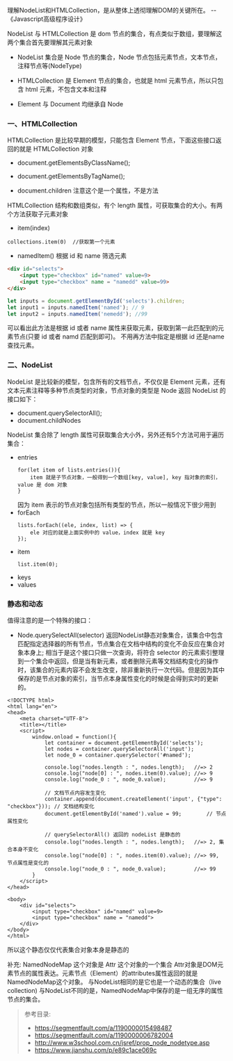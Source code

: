 理解NodeList和HTMLCollection，是从整体上透彻理解DOM的关键所在。  -- 《Javascript高级程序设计》

NodeList 与 HTMLCollection 是 dom 节点的集合，有点类似于数组，要理解这两个集合首先要理解其元素对象

- NodeList 集合是 Node 节点的集合，Node 节点包括元素节点，文本节点，注释节点等(NodeType)

- HTMLCollection 是 Element 节点的集合，也就是 html 元素节点，所以只包含 html 元素，不包含文本和注释

- Element 与 Document 均继承自 Node

### 一、HTMLCollection

HTMLCollection 是比较早期的模型，只能包含 Element 节点，下面这些接口返回的就是 HTMLCollection 对象
* document.getElementsByClassName();

* document.getElementsByTagName();

* document.children  注意这个是一个属性，不是方法

HTMLCollection 结构和数组类似，有个 length 属性，可获取集合的大小。有两个方法获取子元素对象
* item(index)

```
collections.item(0)	 //获取第一个元素
```
* namedItem() 根据 id 和 name 筛选元素

``` html
<div id="selects">
	<input type="checkbox" id="named" value=9>
	<input type="checkbox" name = "namedd" value=99>
</div>
```
``` js
let inputs = document.getElementById('selects').children;
let input1 = inputs.namedItem('named'); // 9
let input2 = inputs.namedItem('nemedd'); //99
```

可以看出此方法是根据 id 或者 name 属性来获取元素，获取到第一此匹配到的元素节点(只要 id 或者 namd 匹配到即可)。
不用再方法中指定是根据 id 还是name 查找元素。

### 二、NodeList

NodeList 是比较新的模型，包含所有的文档节点，不仅仅是 Element 元素，还有文本元素注释等多种节点类型的对象，节点对象的类型是 Node
返回 NodeList 的接口如下：
* document.querySelectorAll();
* document.childNodes

NodeList 集合除了 length 属性可获取集合大小外，另外还有5个方法可用于遍历集合：
* entries
	```
	for(let item of lists.entries()){
		item 就是子节点对象，一般得到一个数组[key, value], key 指对象的索引，value 是 dom 对象
	}
	```
	因为 item 表示的节点对象包括所有类型的节点，所以一般情况下很少用到
* forEach
	```
	lists.forEach((ele, index, list) => {
		ele 对应的就是上面实例中的 value，index 就是 key
	});
	```
* item
	```
	list.item(0);
	```
* keys
* values


### 静态和动态
值得注意的是一个特殊的接口：
* Node.querySelectAll(selector)
返回NodeList静态对象集合，该集合中包含匹配指定选择器的所有节点，节点集合在文档中结构的变化不会反应在集合对象本身上;
相当于是这个接口只做一次查询，将符合 selector 的元素索引整理到一个集合中返回，但是当有新元素，或者删除元素等文档结构变化的操作时，该集合的元素内容不会发生改变，除非重新执行一次代码。但是因为其中保存的是节点对象的索引，当节点本身属性变化的时候是会得到实时的更新的。
```
<!DOCTYPE html>
<html lang="en">
<head>
	<meta charset="UTF-8">
	<title></title>
	<script>
		window.onload = function(){
			let container = document.getElementById('selects');
			let nodes = container.querySelectorAll('input');
			let node_0 = container.querySelector('#named');

			console.log("nodes.length : ", nodes.length);   //=> 2
			console.log("node[0] : ", nodes.item(0).value); //=> 9
			console.log("node_0 : ", node_0.value);			//=> 9

			// 文档节点内容发生变化
			container.append(document.createElement('input', {"type": "checkbox"})); // 文档结构变化
			document.getElementById('named').value = 99;		// 节点属性变化

			// querySelectorAll() 返回的 nodeList 是静态的
			console.log("nodes.length : ", nodes.length);   //=> 2, 集合本身不变化
			console.log("node[0] : ", nodes.item(0).value); //=> 99, 节点属性是变化的
			console.log("node_0 : ", node_0.value);			//=> 99
		}
	</script>
</head>

<body>
	<div id="selects">
		<input type="checkbox" id="named" value=9>
		<input type="checkbox" name = "namedd">
	</div>
</body>
</html>
```
所以这个静态仅仅代表集合对象本身是静态的

补充: NamedNodeMap
这个对象是 Attr 这个对象的一个集合
Attr对象是DOM元素节点的属性表达。元素节点（Element）的attributes属性返回的就是NamedNodeMap这个对象。
与NodeList相同的是它也是一个动态的集合（live collection)
与NodeList不同的是，NamedNodeMap中保存的是一组无序的属性节点的集合。

> 参考目录:
> * https://segmentfault.com/a/1190000015498487
> * https://segmentfault.com/a/1190000006782004
> * http://www.w3school.com.cn/jsref/prop_node_nodetype.asp
> * https://www.jianshu.com/p/e89c1ace069c
